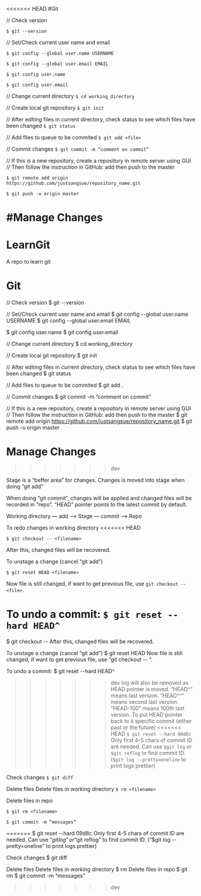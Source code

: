 <<<<<<< HEAD
#Git

// Check version

`$ git --version`

// Set/Check current user name and email

`$ git config --global user.name USERNAME`

`$ git config --global user.email EMAIL`

`$ git config user.name`

`$ git config user.email`


// Change current directory
`$ cd working_directory`

// Create local git repository
`$ git init`

// After editing files in current directory, check status to see which files have been changed
`$ git status`

// Add files to queue to be commited
`$ git add <file>`

// Commit changes
`$ git commit -m “comment on commit”`

// If this is a new repository, create a repository in remote server using GUI
// Then follow the instruction in GitHub: add then push to the master

`$ git remote add origin https://github.com/justsangsue/repository_name.git`

`$ git push -u origin master`

#Manage Changes
=======
# LearnGit
A repo to learn git

# Git

// Check version
$ git --version

// Set/Check current user name and email
$ git config --global user.name USERNAME
$ git config --global user.email EMAIL
 
$ git config user.name
$ git config user.email


// Change current directory
$ cd working_directory

// Create local git repository
$ git init

// After editing files in current directory, check status to see which files have been changed
$ git status

// Add files to queue to be commited
$ git add .

// Commit changes
$ git commit -m “comment on commit”

// If this is a new repository, create a repository in remote server using GUI
// Then follow the instruction in GitHub: add then push to the master
$ git remote add origin https://github.com/justsangsue/repository_name.git
$ git push -u origin master

# Manage Changes
>>>>>>> dev

Stage is a “beffer area” for changes. Changes is moved into stage when doing “git add”

When doing “git commit”, changes will be applied and changed files will be recorded in “repo”. “HEAD” pointer points to the latest commit by default.

Working directory — add —> Stage — commit —> Repo 

To redo changes in working directory 
<<<<<<< HEAD

`$ git checkout -- <filename>`

After this, changed files will be recovered.

To unstage a change (cancel “git add”)

`$ git reset HEAD <filename>`

Now file is still changed, if want to get previous file, use `git checkout -- <file>`.

To undo a commit:
`$ git reset --hard HEAD^`
=======
$ git checkout -- <filename>
After this, changed files will be recovered.

To unstage a change (cancel “git add”)
$ git reset HEAD <filename>
Now file is still changed, if want to get previous file, use “git checkout -- <file>”.

To undo a commit:
$ git reset --hard HEAD^
>>>>>>> dev
log will also be removed as HEAD pointer is moved.
“HEAD^” means last version. 
“HEAD^^” means second last version. 
“HEAD-100” means 100th last version.
To put HEAD pointer back to a specific commit (either past or the future)
<<<<<<< HEAD
`$ git reset --hard 09d8c`
 Only first 4-5 chars of commit ID are needed. Can use `$git log` or `$git reflog` to find commit ID. (`$git log --pretty=oneline` to print logs prettier)

Check changes
`$ git diff` 

Delete files
Delete files in working directory
`$ rm <filename>`

Delete files in repo

`$ git rm <filename>`

`$ git commit -m “messages”`

=======
$ git reset --hard 09d8c
 Only first 4-5 chars of commit ID are needed. Can use “$git log” or “$git reflog” to find commit ID. (“$git log --pretty=oneline” to print logs prettier)

Check changes
$ git diff 

Delete files
Delete files in working directory
$ rm <filename>
Delete files in repo
$ git rm <filename>
$ git commit -m “messages”
>>>>>>> dev
